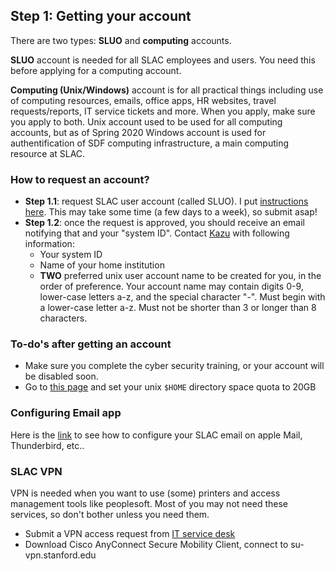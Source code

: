 ## Step 1: Getting your account

There are two types: **SLUO** and **computing** accounts. 

**SLUO** account is needed for all SLAC employees and users. You need this before applying for a computing account.

**Computing (Unix/Windows)** account is for all practical things including use of computing resources, emails, office apps, HR websites, travel requests/reports, IT service tickets and more. When you apply, make sure you apply to both. Unix account used to be used for all computing accounts, but as of Spring 2020 Windows account is used for authentification of SDF computing infrastructure, a main computing resource at SLAC.

### How to request an account?
* **Step 1.1**: request SLAC user account (called SLUO). I put [instructions here](guides/sluo-howto.md). This may take some time (a few days to a week), so submit asap!
* **Step 1.2**: once the request is approved, you should receive an email notifying that and your "system ID". Contact [Kazu](mailto:kterao@slac.stanford.edu) with following information:
  * Your system ID
  * Name of your home institution
  * **TWO** preferred unix user account name to be created for you, in the order of preference. Your account name may contain digits 0-9, lower-case letters a-z, and the special character "-". Must begin with a lower-case letter a-z. Must not be shorter than 3 or longer than 8 characters.

### To-do's after getting an account
* Make sure you complete the cyber security training, or your account will be disabled soon.
* Go to [this page](https://www.slac.stanford.edu/comp/unix/auth/afs-self.shtml) and set your unix `$HOME` directory space quota to 20GB

### Configuring Email app
Here is the [link](http://www2.slac.stanford.edu/comp/messaging/Installing/default.htm) to see how to configure your SLAC email on apple Mail, Thunderbird, etc..

### SLAC VPN
VPN is needed when you want to use (some) printers and access management tools like peoplesoft. Most of you may not need these services, so don't bother unless you need them.
* Submit a VPN access request from [IT service desk](https://slacprod.servicenowservices.com/it_services)
* Download Cisco AnyConnect Secure Mobility Client, connect to su-vpn.stanford.edu

